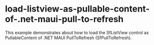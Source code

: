 # load-listview-as-pullable-content-of-.net-maui-pull-to-refresh
This example demonstrates about how to load the SfListView control as PullableContent of  .NET MAUI PullToRefresh (SfPullToRefresh).
